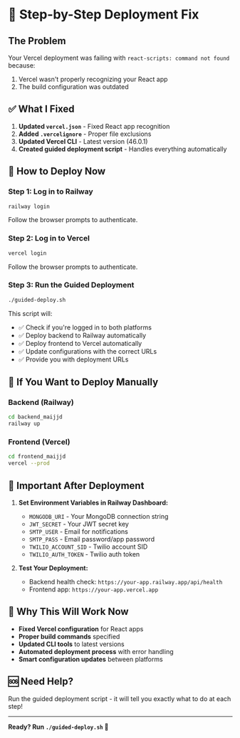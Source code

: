 # 🚀 Step-by-Step Deployment Fix

## The Problem
Your Vercel deployment was failing with `react-scripts: command not found` because:
1. Vercel wasn't properly recognizing your React app
2. The build configuration was outdated

## ✅ What I Fixed
1. **Updated `vercel.json`** - Fixed React app recognition
2. **Added `.vercelignore`** - Proper file exclusions
3. **Updated Vercel CLI** - Latest version (46.0.1)
4. **Created guided deployment script** - Handles everything automatically

## 🚀 How to Deploy Now

### Step 1: Log in to Railway
```bash
railway login
```
Follow the browser prompts to authenticate.

### Step 2: Log in to Vercel
```bash
vercel login
```
Follow the browser prompts to authenticate.

### Step 3: Run the Guided Deployment
```bash
./guided-deploy.sh
```

This script will:
- ✅ Check if you're logged in to both platforms
- ✅ Deploy backend to Railway automatically
- ✅ Deploy frontend to Vercel automatically
- ✅ Update configurations with the correct URLs
- ✅ Provide you with deployment URLs

## 🔧 If You Want to Deploy Manually

### Backend (Railway)
```bash
cd backend_maijjd
railway up
```

### Frontend (Vercel)
```bash
cd frontend_maijjd
vercel --prod
```

## 🚨 Important After Deployment

1. **Set Environment Variables in Railway Dashboard:**
   - `MONGODB_URI` - Your MongoDB connection string
   - `JWT_SECRET` - Your JWT secret key
   - `SMTP_USER` - Email for notifications
   - `SMTP_PASS` - Email password/app password
   - `TWILIO_ACCOUNT_SID` - Twilio account SID
   - `TWILIO_AUTH_TOKEN` - Twilio auth token

2. **Test Your Deployment:**
   - Backend health check: `https://your-app.railway.app/api/health`
   - Frontend app: `https://your-app.vercel.app`

## 🎯 Why This Will Work Now

- **Fixed Vercel configuration** for React apps
- **Proper build commands** specified
- **Updated CLI tools** to latest versions
- **Automated deployment process** with error handling
- **Smart configuration updates** between platforms

## 🆘 Need Help?

Run the guided deployment script - it will tell you exactly what to do at each step!

---

**Ready? Run `./guided-deploy.sh` 🚀**
